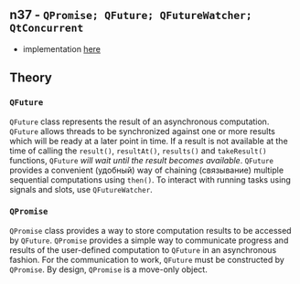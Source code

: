 ## n37 - `QPromise; QFuture; QFutureWatcher; QtConcurrent`

- implementation [here](./main.cpp)

## Theory

### `QFuture`

`QFuture` class represents the result of an asynchronous computation.
`QFuture` allows threads to be synchronized against one or more results which will be ready at a later point in time.
If a result is not available at the time of calling the `result()`, `resultAt()`, `results()` and `takeResult()` functions, `QFuture` *will wait until the result becomes available*.
`QFuture` provides a convenient (удобный) way of chaining (связывание) multiple sequential computations using `then()`.
To interact with running tasks using signals and slots, use `QFutureWatcher`.

### `QPromise`

`QPromise` class provides a way to store computation results to be accessed by `QFuture`.
`QPromise` provides a simple way to communicate progress and results of the user-defined computation to `QFuture` in an asynchronous fashion. For the communication to work, `QFuture` must be constructed by `QPromise`.
By design, `QPromise` is a move-only object.